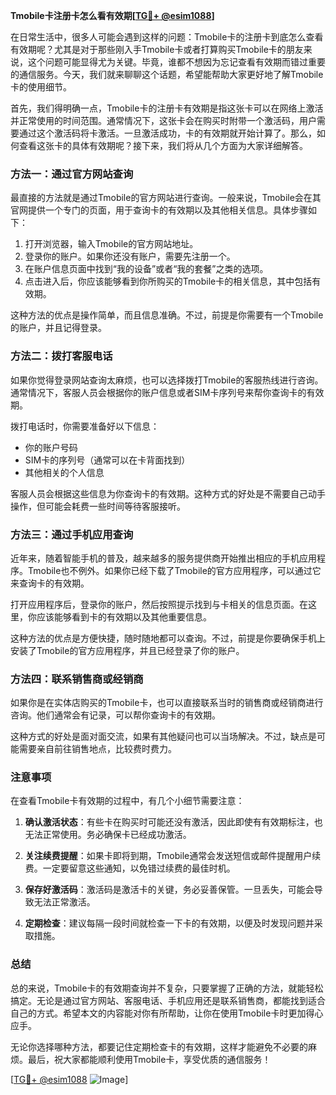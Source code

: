 **Tmobile卡注册卡怎么看有效期[[TG💪+ @esim1088](https://t.me/s/esim1088)]**

在日常生活中，很多人可能会遇到这样的问题：Tmobile卡的注册卡到底怎么查看有效期呢？尤其是对于那些刚入手Tmobile卡或者打算购买Tmobile卡的朋友来说，这个问题可能显得尤为关键。毕竟，谁都不想因为忘记查看有效期而错过重要的通信服务。今天，我们就来聊聊这个话题，希望能帮助大家更好地了解Tmobile卡的使用细节。

首先，我们得明确一点，Tmobile卡的注册卡有效期是指这张卡可以在网络上激活并正常使用的时间范围。通常情况下，这张卡会在购买时附带一个激活码，用户需要通过这个激活码将卡激活。一旦激活成功，卡的有效期就开始计算了。那么，如何查看这张卡的具体有效期呢？接下来，我们将从几个方面为大家详细解答。

### 方法一：通过官方网站查询

最直接的方法就是通过Tmobile的官方网站进行查询。一般来说，Tmobile会在其官网提供一个专门的页面，用于查询卡的有效期以及其他相关信息。具体步骤如下：

1. 打开浏览器，输入Tmobile的官方网站地址。
2. 登录你的账户。如果你还没有账户，需要先注册一个。
3. 在账户信息页面中找到“我的设备”或者“我的套餐”之类的选项。
4. 点击进入后，你应该能够看到你所购买的Tmobile卡的相关信息，其中包括有效期。

这种方法的优点是操作简单，而且信息准确。不过，前提是你需要有一个Tmobile的账户，并且记得登录。

### 方法二：拨打客服电话

如果你觉得登录网站查询太麻烦，也可以选择拨打Tmobile的客服热线进行咨询。通常情况下，客服人员会根据你的账户信息或者SIM卡序列号来帮你查询卡的有效期。

拨打电话时，你需要准备好以下信息：
- 你的账户号码
- SIM卡的序列号（通常可以在卡背面找到）
- 其他相关的个人信息

客服人员会根据这些信息为你查询卡的有效期。这种方式的好处是不需要自己动手操作，但可能会耗费一些时间等待客服接听。

### 方法三：通过手机应用查询

近年来，随着智能手机的普及，越来越多的服务提供商开始推出相应的手机应用程序。Tmobile也不例外。如果你已经下载了Tmobile的官方应用程序，可以通过它来查询卡的有效期。

打开应用程序后，登录你的账户，然后按照提示找到与卡相关的信息页面。在这里，你应该能够看到卡的有效期以及其他重要信息。

这种方法的优点是方便快捷，随时随地都可以查询。不过，前提是你要确保手机上安装了Tmobile的官方应用程序，并且已经登录了你的账户。

### 方法四：联系销售商或经销商

如果你是在实体店购买的Tmobile卡，也可以直接联系当时的销售商或经销商进行咨询。他们通常会有记录，可以帮你查询卡的有效期。

这种方式的好处是面对面交流，如果有其他疑问也可以当场解决。不过，缺点是可能需要亲自前往销售地点，比较费时费力。

### 注意事项

在查看Tmobile卡有效期的过程中，有几个小细节需要注意：

1. **确认激活状态**：有些卡在购买时可能还没有激活，因此即使有有效期标注，也无法正常使用。务必确保卡已经成功激活。
   
2. **关注续费提醒**：如果卡即将到期，Tmobile通常会发送短信或邮件提醒用户续费。一定要留意这些通知，以免错过续费的最佳时机。

3. **保存好激活码**：激活码是激活卡的关键，务必妥善保管。一旦丢失，可能会导致无法正常激活。

4. **定期检查**：建议每隔一段时间就检查一下卡的有效期，以便及时发现问题并采取措施。

### 总结

总的来说，Tmobile卡的有效期查询并不复杂，只要掌握了正确的方法，就能轻松搞定。无论是通过官方网站、客服电话、手机应用还是联系销售商，都能找到适合自己的方式。希望本文的内容能对你有所帮助，让你在使用Tmobile卡时更加得心应手。

无论你选择哪种方法，都要记住定期检查卡的有效期，这样才能避免不必要的麻烦。最后，祝大家都能顺利使用Tmobile卡，享受优质的通信服务！

[[TG💪+ @esim1088](https://t.me/s/esim1088) ![Image](https://i.postimg.cc/4NQfJmqS/Snipaste-2025-05-13-00-14-12.png)]